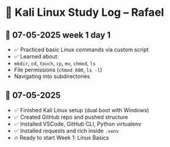 # 🧠 Kali Linux Study Log – Rafael

## 📅 07-05-2025 week 1 day 1

- ✅ Practiced basic Linux commands via custom script  
- ✅ Learned about:
- `mkdir`, `cd`, `touch`, `cp`, `mv`, `chmod`, `ls`
- File permissions (`chmod 600`, `ls -l`)
- Navigating into subdirectories


## 📅 07-05-2025

- ✅ Finished Kali Linux setup (dual boot with Windows)
- ✅ Created GitHub repo and pushed structure
- ✅ Installed VSCode, GitHub CLI, Python virtualenv
- ✅ Installed requests and rich inside `.venv`
- 🔥 Ready to start Week 1: Linux Basics
